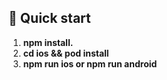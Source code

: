 ## 🚀 Quick start

1.  **npm install.**
1.  **cd ios && pod install**
1.  **npm run ios or npm run android**
